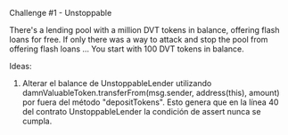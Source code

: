 Challenge #1 - Unstoppable

There's a lending pool with a million DVT tokens in balance, offering flash loans for free.
If only there was a way to attack and stop the pool from offering flash loans ...
You start with 100 DVT tokens in balance.

Ideas:
1) Alterar el balance de UnstoppableLender utilizando damnValuableToken.transferFrom(msg.sender, address(this), amount) por fuera del método "depositTokens". Esto genera que en la línea 40 del contrato UnstoppableLender la condición de assert nunca se cumpla.